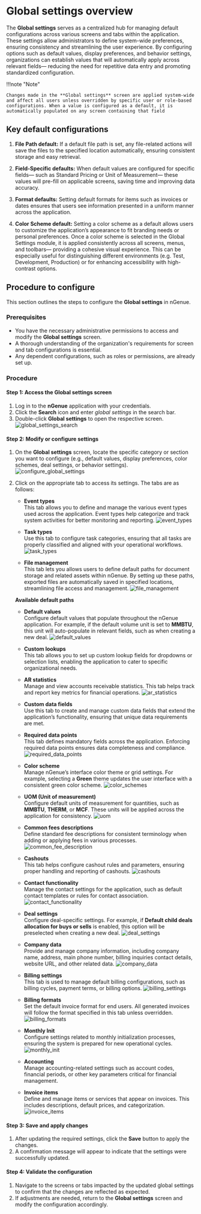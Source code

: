 # Global settings overview

The **Global settings** serves as a centralized hub for managing default configurations across various screens and tabs within the application. These settings allow administrators to define system-wide preferences, ensuring consistency and streamlining the user experience. By configuring options such as default values, display preferences, and behavior settings, organizations can establish values that will automatically apply across relevant fields— reducing the need for repetitive data entry and promoting standardized configuration.

!!!note "Note"

    Changes made in the **Global settings** screen are applied system-wide and affect all users unless overridden by specific user or role-based configurations. When a value is configured as a default, it is automatically populated on any screen containing that field

## Key default configurations

1. **File Path default:** If a default file path is set, any file-related actions will save the files to the specified location automatically, ensuring consistent storage and easy retrieval.

2. **Field-Specific defaults:** When default values are configured for specific fields— such as Standard Pricing or Unit of Measurement— these values will pre-fill on applicable screens, saving time and improving data accuracy. 

3. **Format defaults:** Setting default formats for items such as invoices or dates ensures that users see information presented in a uniform manner across the application.

4. **Color Scheme default:** Setting a color scheme as a default allows users to customize the application’s appearance to fit branding needs or personal preferences. Once a color scheme is selected in the Global Settings module, it is applied consistently across all screens, menus, and toolbars— providing a cohesive visual experience. This can be especially useful for distinguishing different environments (e.g. Test, Development, Production) or for enhancing accessibility with high-contrast options.

## Procedure to configure

This section outlines the steps to configure the **Global settings** in nGenue.

### Prerequisites

* You have the necessary administrative permissions to access and modify the **Global settings** screen.
* A thorough understanding of the organization's requirements for screen and tab configurations is essential.
* Any dependent configurations, such as roles or permissions, are already set up.

### Procedure

#### Step 1: Access the Global settings screen

1. Log in to the **nGenue** application with your credentials.  
2. Click the **Search** icon and enter *global settings* in the search bar.  
3.	Double-click **Global settings** to open the respective screen.
    ![global_settings_search](./images/global_settings_1.png)

#### Step 2: Modify or configure settings

1. On the **Global settings** screen, locate the specific category or section you want to configure (e.g., default values, display preferences, color schemes, deal settings, or behavior settings).
![configure_global_settings](./images/global_settings_2.png)

2. Click on the appropriate tab to access its settings. The tabs are as follows:

    * **Event types**<br>
    This tab allows you to define and manage the various event types used across the application. Event types help categorize and track system activities for better monitoring and reporting.
    ![event_types](./images/global_settings_event_types.png)

    * **Task types**<br>
    Use this tab to configure task categories, ensuring that all tasks are properly classified and aligned with your operational workflows.
    ![task_types](./images/global_settings_task_types.png)

    * **File management**<br> 
    This tab lets you allows users to define default paths for document storage and related assets within nGenue. By setting up these paths, exported files are automatically saved in specified locations, streamlining file access and management.
    ![file_management](./images/global_settings_file_management.png)

    **Available default paths**

    * **Default values**<br>
    Configure default values that populate throughout the nGenue application. For example, if the default volume unit is set to **MMBTU**, this unit will auto-populate in relevant fields, such as when creating a new deal.
    ![default_values](./images/global_settings_default_values.png)

    * **Custom lookups**<br>
    This tab allows you to set up custom lookup fields for dropdowns or selection lists, enabling the application to cater to specific organizational needs.

    * **AR statistics**<br>
    Manage and view accounts receivable statistics. This tab helps track and report key metrics for financial operations.
    ![ar_statistics](./images/global_settings_ar_statistics.png)

    * **Custom data fields**<br>
    Use this tab to create and manage custom data fields that extend the application’s functionality, ensuring that unique data requirements are met.

    * **Required data points**<br>
    This tab defines mandatory fields across the application. Enforcing required data points ensures data completeness and compliance.
    ![required_data_points](./images/global_settings_required_data_points.png)

    * **Color scheme**<br>
    Manage nGenue’s interface color theme or grid settings. For example, selecting a **Green** theme updates the user interface with a consistent green color scheme.
    ![color_schemes](./images/global_settings_color_schemes.png)

    * **UOM (Unit of measurement)**<br>
    Configure default units of measurement for quantities, such as **MMBTU**, **THERM**, or **MCF**. These units will be applied across the application for consistency.
    ![uom](./images/global_settings_uom.png)

    * **Common fees descriptions**<br>
    Define standard fee descriptions for consistent terminology when adding or applying fees in various processes.
    ![common_fee_description](./images/global_settings_common_fee_description.png)

    * **Cashouts**<br>
    This tab helps configure cashout rules and parameters, ensuring proper handling and reporting of cashouts.
    ![cashouts](./images/global_settings_cashouts.png)

    * **Contact functionality**<br>
    Manage the contact settings for the application, such as default contact templates or rules for contact association.
    ![contact_functionality](./images/global_settings_contact_functionality.png)

    * **Deal settings**<br>
    Configure deal-specific settings. For example, if **Default child deals allocation for buys or sells** is enabled, this option will be preselected when creating a new deal.
    ![deal_settings](./images/global_settings_deal_settings.png)

    * **Company data**<br>
    Provide and manage company information, including company name, address, main phone number, billing inquiries contact details, website URL, and other related data.
    ![company_data](./images/global_settings_company_data.png)

    * **Billing settings**<br>
    This tab is used to manage default billing configurations, such as billing cycles, payment terms, or billing options.
    ![billing_settings](./images/global_settings_billing_settings.png)

    * **Billing formats**<br>
    Set the default invoice format for end users. All generated invoices will follow the format specified in this tab unless overridden.
    ![billing_formats](./images/global_settings_billing_formats.png)

    * **Monthly Init**<br>
    Configure settings related to monthly initialization processes, ensuring the system is prepared for new operational cycles.
    ![monthly_init](./images/global_settings_monthly_init.png)

    * **Accounting**<br>
    Manage accounting-related settings such as account codes, financial periods, or other key parameters critical for financial management.

    * **Invoice items**<br>
    Define and manage items or services that appear on invoices. This includes descriptions, default prices, and categorization.
    ![invoice_items](./images/global_settings_invoice_items.png)

#### Step 3: Save and apply changes

1. After updating the required settings, click the **Save** button to apply the changes.  
2. A confirmation message will appear to indicate that the settings were successfully updated.  

#### Step 4: Validate the configuration

1. Navigate to the screens or tabs impacted by the updated global settings to confirm that the changes are reflected as expected.  
2. If adjustments are needed, return to the **Global settings** screen and modify the configuration accordingly.
